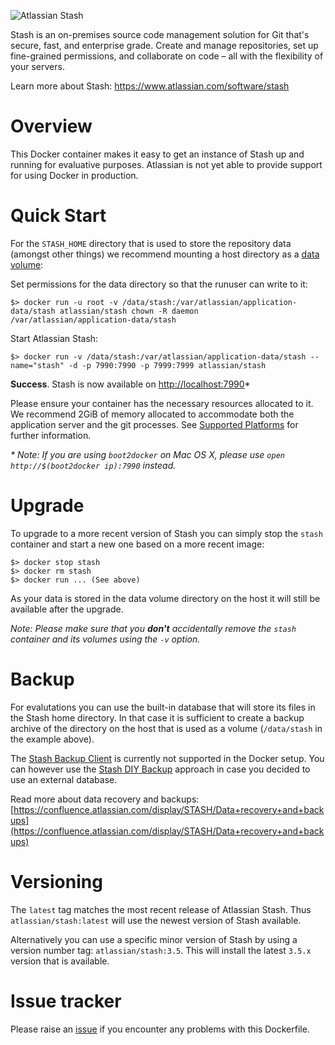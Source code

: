 ![Atlassian Stash](https://www.atlassian.com/wac/software/stash/productLogo/imageBinary/stash_logo_productspage.png)

Stash is an on-premises source code management solution for Git that's secure, fast, and enterprise grade. Create and manage repositories, set up fine-grained permissions, and collaborate on code – all with the flexibility of your servers.

Learn more about Stash: <https://www.atlassian.com/software/stash>

# Overview

This Docker container makes it easy to get an instance of Stash up and running
for evaluative purposes. Atlassian is not yet able to provide support for using Docker in production.

# Quick Start

For the `STASH_HOME` directory that is used to store the repository data
(amongst other things) we recommend mounting a host directory as a [data volume](https://docs.docker.com/userguide/dockervolumes/#mount-a-host-directory-as-a-data-volume):

Set permissions for the data directory so that the runuser can write to it:

    $> docker run -u root -v /data/stash:/var/atlassian/application-data/stash atlassian/stash chown -R daemon  /var/atlassian/application-data/stash

Start Atlassian Stash:

    $> docker run -v /data/stash:/var/atlassian/application-data/stash --name="stash" -d -p 7990:7990 -p 7999:7999 atlassian/stash

**Success**. Stash is now available on [http://localhost:7990](http://localhost:7990)*

Please ensure your container has the necessary resources allocated to it.
We recommend 2GiB of memory allocated to accommodate both the application server
and the git processes.
See [Supported Platforms](https://confluence.atlassian.com/display/STASH/Supported+platforms) for further information.
    

_* Note: If you are using `boot2docker` on Mac OS X, please use `open http://$(boot2docker ip):7990` instead._

# Upgrade

To upgrade to a more recent version of Stash you can simply stop the `stash`
container and start a new one based on a more recent image:

    $> docker stop stash
    $> docker rm stash
    $> docker run ... (See above)

As your data is stored in the data volume directory on the host it will still
be available after the upgrade.

_Note: Please make sure that you **don't** accidentally remove the `stash`
container and its volumes using the `-v` option._

# Backup

For evalutations you can use the built-in database that will store its files in the Stash home directory. In that case it is sufficient to create a backup archive of the directory on the host that is used as a volume (`/data/stash` in the example above).

The [Stash Backup Client](https://confluence.atlassian.com/display/STASH/Data+recovery+and+backups) is currently not supported in the Docker setup. You can however use the [Stash DIY Backup](https://confluence.atlassian.com/display/STASH/Using+Stash+DIY+Backup) approach in case you decided to use an external database.

Read more about data recovery and backups: [https://confluence.atlassian.com/display/STASH/Data+recovery+and+backups](https://confluence.atlassian.com/display/STASH/Data+recovery+and+backups)

# Versioning

The `latest` tag matches the most recent release of Atlassian Stash.
Thus `atlassian/stash:latest` will use the newest version of Stash available.

Alternatively you can use a specific minor version of Stash by using a version number
tag: `atlassian/stash:3.5`. This will install the latest `3.5.x` version that
is available.


# Issue tracker

Please raise an
[issue](https://bitbucket.org/atlassian/docker-atlassian-stash/issues) if you
encounter any problems with this Dockerfile.
